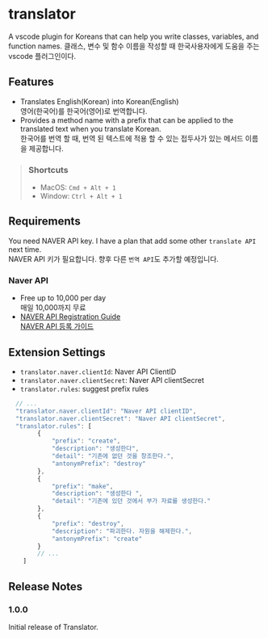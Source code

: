 # translator

A vscode plugin for Koreans that can help you write classes, variables, and function names.
클래스, 변수 및 함수 이름을 작성할 때 한국사용자에게 도움을 주는 vscode 플러그인이다.

## Features
- Translates English(Korean) into Korean(English)  
  영어(한국어)를 한국어(영어)로 번역합니다.
- Provides a method name with a prefix that can be applied to the translated text when you translate Korean.  
  한국어를 번역 할 때, 번역 된 텍스트에 적용 할 수 있는 접두사가 있는 메서드 이름을 제공합니다.

> ### Shortcuts
> - MacOS: `Cmd + Alt + 1`
> - Window: `Ctrl + Alt + 1`


## Requirements

You need NAVER API key. I have a plan that add some other `translate API` next time.  
NAVER API 키가 필요합니다. 향후 다른 `번역 API`도 추가할 예정입니다.


### Naver API
- Free up to 10,000 per day  
  매일 10,000까지 무료
- [NAVER API Registration Guide]((https://github.com/sculove/translator/wiki/Register-NAVER-API))  
  [NAVER API 등록 가이드](https://github.com/sculove/translator/wiki/Register-NAVER-API)


## Extension Settings

* `translator.naver.clientId`: Naver API ClientID
* `translator.naver.clientSecret`: Naver API clientSecret
* `translator.rules`: suggest prefix rules

```js
  // ...
  "translator.naver.clientId": "Naver API clientID",
  "translator.naver.clientSecret": "Naver API clientSecret",
  "translator.rules": [
        {
            "prefix": "create",
            "description": "생성한다",
            "detail": "기존에 없던 것을 창조한다.",
            "antonymPrefix": "destroy"
        },
        {
            "prefix": "make",
            "description": "생성한다 ",
            "detail": "기존에 있던 것에서 부가 자료를 생성한다."
        },
        {
            "prefix": "destroy",
            "description": "파괴한다. 자원을 해제한다.",
            "antonymPrefix": "create"
        }
        // ...
    ]
```


## Release Notes

### 1.0.0

Initial release of Translator.
